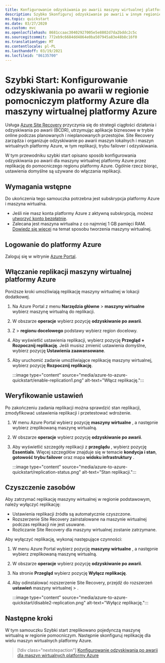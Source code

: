 ```yaml
---
title: Konfigurowanie odzyskiwania po awarii maszyny wirtualnej platformy Azure w regionie pomocniczym z Azure Site Recovery
description: Szybko Skonfiguruj odzyskiwanie po awarii w innym regionie platformy Azure dla maszyny wirtualnej platformy Azure przy użyciu usługi Azure Site Recovery.
ms.topic: quickstart
ms.date: 03/27/2020
ms.custom: mvc
ms.openlocfilehash: 8681ccaac30402927005e5e8802d7da2bddc2c5c
ms.sourcegitcommit: 772eb9c6684dd4864e0ba507945a83e48b8c16f0
ms.translationtype: MT
ms.contentlocale: pl-PL
ms.lasthandoff: 03/19/2021
ms.locfileid: "86135700"
---
```

# <a name="quickstart-set-up-disaster-recovery-to-a-secondary-azure-region-for-an-azure-vm"></a>Szybki Start: Konfigurowanie odzyskiwania po awarii w regionie pomocniczym platformy Azure dla maszyny wirtualnej platformy Azure

Usługa [Azure Site Recovery](site-recovery-overview.md) przyczynia się do strategii ciągłości działania i odzyskiwania po awarii (BCDR), utrzymując aplikacje biznesowe w trybie online podczas planowanych i nieplanowanych przestojów. Site Recovery zarządza i organizuje odzyskiwanie po awarii maszyn lokalnych i maszyn wirtualnych platformy Azure, w tym replikacji, trybu failover i odzyskiwania.

W tym przewodniku szybki start opisano sposób konfigurowania odzyskiwania po awarii dla maszyny wirtualnej platformy Azure przez replikację do pomocniczego regionu platformy Azure. Ogólnie rzecz biorąc, ustawienia domyślne są używane do włączania replikacji.

## <a name="prerequisites"></a>Wymagania wstępne

Do ukończenia tego samouczka potrzebna jest subskrypcja platformy Azure i maszyna wirtualna.

- Jeśli nie masz konta platformy Azure z aktywną subskrypcją, możesz [utworzyć konto bezpłatnie](https://azure.microsoft.com/free/?WT.mc_id=A261C142F).
- Zalecana jest maszyna wirtualna z co najmniej 1 GB pamięci RAM. [Dowiedz się więcej](../virtual-machines/windows/quick-create-portal.md) na temat sposobu tworzenia maszyny wirtualnej.

## <a name="sign-in-to-azure"></a>Logowanie do platformy Azure

Zaloguj się w witrynie [Azure Portal](https://portal.azure.com).

## <a name="enable-replication-for-the-azure-vm"></a>Włączanie replikacji maszyny wirtualnej platformy Azure

Poniższe kroki umożliwiają replikację maszyny wirtualnej w lokacji dodatkowej.

1. Na Azure Portal z menu **Narzędzia główne**  >  **maszyny wirtualne** wybierz maszynę wirtualną do replikacji.
1. W obszarze **operacje** wybierz pozycję **odzyskiwanie po awarii**.
1. Z   >  **regionu docelowego** podstawy wybierz region docelowy.
1. Aby wyświetlić ustawienia replikacji, wybierz pozycję **Przegląd + Rozpocznij replikację**. Jeśli musisz zmienić ustawienia domyślne, wybierz pozycję **Ustawienia zaawansowane**.
1. Aby uruchomić zadanie umożliwiające replikację maszyny wirtualnej, wybierz pozycję **Rozpocznij replikację**.

   :::image type="content" source="media/azure-to-azure-quickstart/enable-replication1.png" alt-text="Włącz replikację.":::

## <a name="verify-settings"></a>Weryfikowanie ustawień

Po zakończeniu zadania replikacji można sprawdzić stan replikacji, zmodyfikować ustawienia replikacji i przetestować wdrożenie.

1. W menu Azure Portal wybierz pozycję **maszyny wirtualne** , a następnie wybierz zreplikowaną maszynę wirtualną.
1. W obszarze **operacje** wybierz pozycję **odzyskiwanie po awarii**.
1. Aby wyświetlić szczegóły replikacji z **przeglądu** , wybierz pozycję **Essentials**. Więcej szczegółów znajduje się w temacie **kondycja i stan**, **gotowość trybu failover** oraz mapa **widoku infrastruktury** .

   :::image type="content" source="media/azure-to-azure-quickstart/replication-status.png" alt-text="Stan replikacji.":::

## <a name="clean-up-resources"></a>Czyszczenie zasobów

Aby zatrzymać replikację maszyny wirtualnej w regionie podstawowym, należy wyłączyć replikację:

- Ustawienia replikacji źródła są automatycznie czyszczone.
- Rozszerzenie Site Recovery zainstalowane na maszynie wirtualnej podczas replikacji nie jest usuwane.
- Rozliczanie Site Recovery dla maszyny wirtualnej zostanie zatrzymane.

Aby wyłączyć replikację, wykonaj następujące czynności:

1. W menu Azure Portal wybierz pozycję **maszyny wirtualne** , a następnie wybierz zreplikowaną maszynę wirtualną.
1. W obszarze **operacje** wybierz pozycję **odzyskiwanie po awarii**.
1. Na stronie **Przegląd** wybierz pozycję **Wyłącz replikację**.
1. Aby odinstalować rozszerzenie Site Recovery, przejdź do rozszerzeń **ustawień** maszyny wirtualnej  >  .

   :::image type="content" source="media/azure-to-azure-quickstart/disable2-replication.png" alt-text="Wyłącz replikację.":::

## <a name="next-steps"></a>Następne kroki

W tym samouczku Szybki start zreplikowano pojedynczą maszynę wirtualną w regionie pomocniczym. Następnie skonfiguruj replikację dla wielu maszyn wirtualnych platformy Azure.

> [!div class="nextstepaction"]
> [Konfigurowanie odzyskiwania po awarii dla maszyn wirtualnych platformy Azure](azure-to-azure-tutorial-enable-replication.md)
